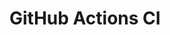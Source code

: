 # GitHub Actions CI

















































































































































































































































































































































































































































































































































































































































































































































































































































































































































































































































































































































































































































































































































































































































































































































































































































































































































































































































































































































































































































































































































































































































































































































































































































































































































































































































































































































































































































































































































































































































































































































































































































